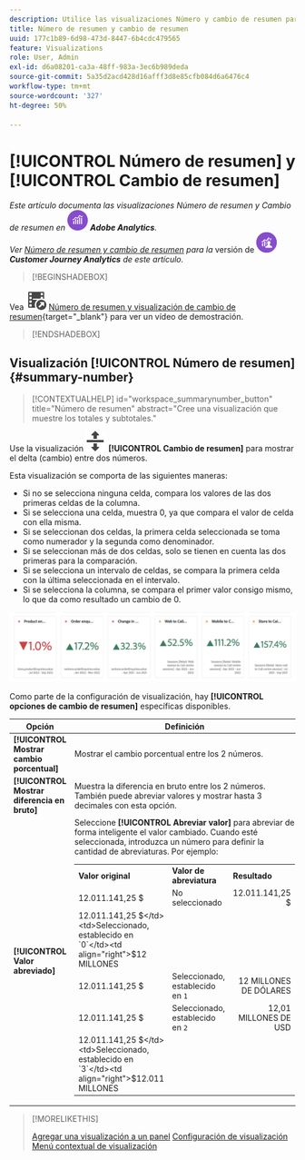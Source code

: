 ```yaml
---
description: Utilice las visualizaciones Número y cambio de resumen para mostrar puntos de datos importantes en un proyecto.
title: Número de resumen y cambio de resumen
uuid: 177c1b89-6d98-473d-8447-6b4cdc479565
feature: Visualizations
role: User, Admin
exl-id: d6a08201-ca3a-48ff-983a-3ec6b989deda
source-git-commit: 5a35d2acd428d16afff3d8e85cfb084d6a6476c4
workflow-type: tm+mt
source-wordcount: '327'
ht-degree: 50%

---
```


# [!UICONTROL Número de resumen] y [!UICONTROL Cambio de resumen]

_Este artículo documenta las visualizaciones Número de resumen y Cambio de resumen en_ ![Adobe Analytics](/help/assets/icons/AdobeAnalytics.svg) _**Adobe Analytics**._<br/>_Ver [Número de resumen y cambio de resumen](https://experienceleague.adobe.com/en/docs/analytics-platform/using/cja-workspace/visualizations/summary-number-change) para la_ versión de ![CustomerJourneyAnalytics](/help/assets/icons/CustomerJourneyAnalytics.svg) _**Customer Journey Analytics** de este artículo._


>[!BEGINSHADEBOX]

Vea ![VideoCheckedOut](/help/assets/icons/VideoCheckedOut.svg) [Número de resumen y visualización de cambio de resumen](https://video.tv.adobe.com/v/335564/?quality=12){target="_blank"} para ver un vídeo de demostración.

>[!ENDSHADEBOX]


## Visualización [!UICONTROL Número de resumen] {#summary-number}

<!-- markdownlint-disable MD034 -->

>[!CONTEXTUALHELP]
>id="workspace_summarynumber_button"
>title="Número de resumen"
>abstract="Cree una visualización que muestre los totales y subtotales."

<!-- markdownlint-enable MD034 -->


Use la visualización ![MoveUpDown](/help/assets/icons/MoveUpDown.svg) **[!UICONTROL Cambio de resumen]** para mostrar el delta (cambio) entre dos números. <!-- This is applicable for AA, not CJA: The green and red color of the Summary Change can be controlled through [custom event polarity](https://experienceleague.adobe.com/docs/analytics/admin/admin-tools/success-events/success-event.html) or a calculated metric's [Show Upward Trend As](https://experienceleague.adobe.com/docs/analytics/components/calculated-metrics/calcmetric-workflow/cm-build-metrics.html) option.-->

<!--
The green and red color of the Summary Change can be controlled through [custom event polarity](https://experienceleague.adobe.com/docs/analytics/admin/admin/c-manage-report-suites/c-edit-report-suites/conversion-var-admin/c-success-events/success-event.md) or a calculated metric's [Show Upward Trend As](https://experienceleague.adobe.com/docs/analytics/components/calculated-metrics/calcmetric-workflow/cm-build-metrics.html) option.
-->

Esta visualización se comporta de las siguientes maneras:

* Si no se selecciona ninguna celda, compara los valores de las dos primeras celdas de la columna.
* Si se selecciona una celda, muestra 0, ya que compara el valor de celda con ella misma.
* Si se seleccionan dos celdas, la primera celda seleccionada se toma como numerador y la segunda como denominador.
* Si se seleccionan más de dos celdas, solo se tienen en cuenta las dos primeras para la comparación.
* Si se selecciona un intervalo de celdas, se compara la primera celda con la última seleccionada en el intervalo.
* Si se selecciona la columna, se compara el primer valor consigo mismo, lo que da como resultado un cambio de 0.


![Visualización de cambio de resumen que muestra el delta entre dos números.s](assets/summary-change.png)


Como parte de la configuración de visualización, hay **[!UICONTROL opciones de cambio de resumen]** específicas disponibles.

| Opción | Definición |
|--- |--- |
| **[!UICONTROL Mostrar cambio porcentual]** | Mostrar el cambio porcentual entre los 2 números. |
| **[!UICONTROL Mostrar diferencia en bruto]** | Muestra la diferencia en bruto entre los 2 números. También puede abreviar valores y mostrar hasta 3 decimales con esta opción. |
| **[!UICONTROL Valor abreviado]** | Seleccione **[!UICONTROL Abreviar valor]** para abreviar de forma inteligente el valor cambiado. Cuando esté seleccionada, introduzca un número para definir la cantidad de abreviaturas. Por ejemplo:<br/><table><tr><td>**Valor original**</td><td>**Valor de abreviatura**</td><td>**Resultado**</td></tr><tr><td>12.011.141,25 $</td><td>No seleccionado</td><td  align="right">12.011.141,25 $</td></tr><tr><td>12.011.141,25 $</td><td>Seleccionado, establecido en `0`</td><td align="right">$12 MILLONES</td></tr><tr><td>12.011.141,25 $</td><td> Seleccionado, establecido en `1`</td><td  align="right">12 MILLONES DE DÓLARES</td></tr><tr><td>12.011.141,25 $</td><td>Seleccionado, establecido en `2`</td><td align="right">12,01 MILLONES DE USD</td></tr><tr><td>12.011.141,25 $</td><td>Seleccionado, establecido en `3`</td><td align="right">$12.011 MILLONES</td></tr></table> |

>[!MORELIKETHIS]
>
>[Agregar una visualización a un panel](/help/analyze/analysis-workspace/visualizations/freeform-analysis-visualizations.md#add-visualizations-to-a-panel)
>[Configuración de visualización](/help/analyze/analysis-workspace/visualizations/freeform-analysis-visualizations.md#settings)
>[Menú contextual de visualización ](/help/analyze/analysis-workspace/visualizations/freeform-analysis-visualizations.md#context-menu)
>
